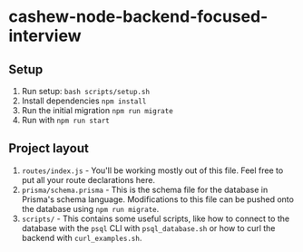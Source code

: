 # cashew-node-backend-focused-interview

## Setup
1. Run setup: `bash scripts/setup.sh`
1. Install dependencies `npm install`
1. Run the initial migration `npm run migrate`
1. Run with `npm run start`

## Project layout

1. `routes/index.js` - You'll be working mostly out of this file. Feel free to put all your route declarations here.
1. `prisma/schema.prisma` - This is the schema file for the database in Prisma's schema language. Modifications to this file can be pushed onto the database using `npm run migrate`.
1. `scripts/` - This contains some useful scripts, like how to connect to the database with the `psql` CLI with `psql_database.sh` or how to curl the backend with `curl_examples.sh`.
